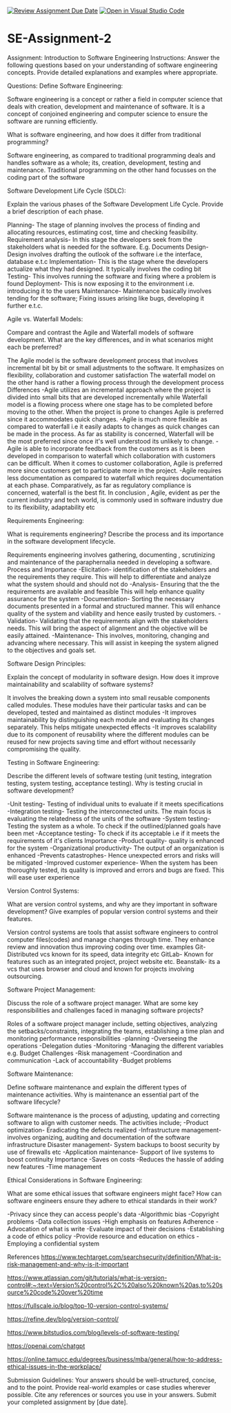 [![Review Assignment Due Date](https://classroom.github.com/assets/deadline-readme-button-24ddc0f5d75046c5622901739e7c5dd533143b0c8e959d652212380cedb1ea36.svg)](https://classroom.github.com/a/-ucQIGTc)
[![Open in Visual Studio Code](https://classroom.github.com/assets/open-in-vscode-718a45dd9cf7e7f842a935f5ebbe5719a5e09af4491e668f4dbf3b35d5cca122.svg)](https://classroom.github.com/online_ide?assignment_repo_id=15245259&assignment_repo_type=AssignmentRepo)
# SE-Assignment-2
Assignment: Introduction to Software Engineering
Instructions:
Answer the following questions based on your understanding of software engineering concepts. Provide detailed explanations and examples where appropriate.

Questions:
Define Software Engineering:

Software engineering is a concept or rather a field in computer science that deals with creation, development and maintenance of software. It is a concept of conjoined engineering and computer science to ensure the software are running efficiently.


What is software engineering, and how does it differ from traditional programming?

Software engineering, as compared to traditional programming deals and handles software as a whole; its, creation, development, testing and maintenance. Traditional programming on the other hand focusses on the coding part of the software

Software Development Life Cycle (SDLC):

Explain the various phases of the Software Development Life Cycle. Provide a brief description of each phase.

Planning- The stage of planning involves the process of finding and allocating resources, estimating cost, time and checking feasibility.
Requirement analysis- In this stage the developers seek from the stakeholders what is needed for the software. E.g. Documents
 Design- Design involves drafting the outlook of the software i.e the interface, database e.t.c
 Implementation- This is the stage where the developers actualize what they had designed. It typically involves the coding bit
 Testing- This involves running the software and fixing where a problem is found
 Deployment- This is now exposing it to the environment i.e. introducing it to the users
 Maintenance- Maintenance basically involves tending for the software; Fixing issues arising like bugs, developing it further e.t.c.

Agile vs. Waterfall Models:

Compare and contrast the Agile and Waterfall models of software development. What are the key differences, and in what scenarios might each be preferred?

The Agile model is the software development process that involves incremental bit by bit or small adjustments to the software. It emphasizes on flexibility, collaboration and customer satisfaction
The waterfall model on the other hand is rather a flowing process through the development process
Differences
-Agile utilizes an incremental approach where the project is divided into small bits that are developed incrementally while Waterfall model is a flowing process where one stage has to be completed before moving to the other. When the project is prone to changes Agile is preferred since it accommodates quick changes.
-Agile is much more flexible as compared to waterfall i.e it easily adapts to changes as quick changes can be made in the process. As far as stability is concerned, Waterfall will be the most preferred since once it's well understood its unlikely to change.
-Agile is able to incorporate feedback from the customers as it is been developed in comparison to waterfall which collaboration with customers can be difficult. When it comes to customer collaboration, Agile is preferred more since customers get to participate more in the project.
-Agile requires less documentation as compared to waterfall which requires documentation at each phase. Comparatively, as far as regulatory compliance is concerned, waterfall is the best fit.
In conclusion , Agile, evident as per the current industry and tech world, is commonly used in software industry due to its flexibility, adaptability etc

Requirements Engineering:

What is requirements engineering? Describe the process and its importance in the software development lifecycle.

Requirements engineering involves gathering, documenting , scrutinizing and maintenance of the paraphernalia needed in developing a software.
Process and Importance
-Elicitation- identification of the stakeholders and the requirements they require. This will help to differentiate and analyze what the system should and should not do
-Analysis- Ensuring that the the requirements are available and feasible
This will help enhance quality assurance for the system
-Documentation- Sorting the necessary documents presented in a formal and structured manner. This will enhance quality of the system and viability and hence easily trusted by customers.
-Validation- Validating that the requirements align with the stakeholders needs. This will bring the aspect of alignment and the objective will be easily attained.
-Maintenance- This involves, monitoring, changing and advancing where necessary. This will assist in keeping the system aligned to the objectives and goals set.

Software Design Principles:

Explain the concept of modularity in software design. How does it improve maintainability and scalability of software systems?

It involves the breaking down a system into small reusable components called modules. These modules have their particular tasks and can be developed, tested and maintained as distinct modules
-It improves maintainability by distinguishing each module and evaluating its changes separately. This helps mitigate unexpected effects
-It improves scalability due to its component of reusability where the different modules can be reused for new projects saving time and effort without necessarily compromising the quality.

Testing in Software Engineering:

Describe the different levels of software testing (unit testing, integration testing, system testing, acceptance testing). Why is testing crucial in software development?

-Unit testing- Testing of individual units to evaluate if it meets specifications
-Integration testing- Testing the interconnected units. The main focus is evaluating the relatedness of the units of the software
-System testing- Testing the system as a whole. To check if the outlined/planned goals have been met
-Acceptance testing- To check if its acceptable i.e if it meets the requirements of it's clients
Importance
-Product quality- quality is enhanced for the system
-Organizational productivity- The output of an organization is enhanced
-Prevents catastrophes- Hence unexpected errors and risks will be mitigated
-Improved customer experience- When the system has been thoroughly tested, its quality is improved and errors and bugs are fixed. This will ease user experience

Version Control Systems:

What are version control systems, and why are they important in software development? Give examples of popular version control systems and their features.

Version control systems are tools that assist software engineers to control computer files(codes) and manage changes through time. They enhance review and innovation thus improving coding over time.
examples
Git- Distributed vcs known for its speed, data integrity etc
GitLab- Known for features such as an integrated project, project website etc.
Beanstalk- its a vcs that uses browser and cloud and known for projects involving outsourcing.

Software Project Management:

Discuss the role of a software project manager. What are some key responsibilities and challenges faced in managing software projects?

Roles of a software project manager include, setting objectives, analyzing the setbacks/constraints, integrating the teams, establishing a time plan and monitoring performance
responsibilities
-planning
-Overseeing the operations
-Delegation duties
-Monitoring
-Managing the different variables e.g. Budget
Challenges
-Risk management
-Coordination and communication
-Lack of accountability
 -Budget problems

Software Maintenance:

Define software maintenance and explain the different types of maintenance activities. Why is maintenance an essential part of the software lifecycle?

Software maintenance is the process of adjusting, updating and correcting software to align with customer needs. The activities include;
-Product optimization- Eradicating the defects realized
-Infrastructure management- involves organizing, auditing and documentation of the software infrastructure
Disaster management- System backups to boost security by use of firewalls etc
-Application maintenance- Support of live systems to boost continuity
Importance
-Saves on costs 
-Reduces the hassle of adding new features
-Time management

Ethical Considerations in Software Engineering:

What are some ethical issues that software engineers might face? How can software engineers ensure they adhere to ethical standards in their work?

-Privacy since they can access people's data
-Algorithmic bias
-Copyright problems
-Data collection issues
-High emphasis on features
Adherence 
-Advocation of what is write
-Evaluate impact of their decisions
-Establishing a code of ethics policy
-Provide resource and education on ethics
-Employing a confidential system

References
https://www.techtarget.com/searchsecurity/definition/What-is-risk-management-and-why-is-it-important

https://www.atlassian.com/git/tutorials/what-is-version-control#:~:text=Version%20control%2C%20also%20known%20as,to%20source%20code%20over%20time

https://fullscale.io/blog/top-10-version-control-systems/

https://refine.dev/blog/version-control/

https://www.bitstudios.com/blog/levels-of-software-testing/

https://openai.com/chatgpt

https://online.tamucc.edu/degrees/business/mba/general/how-to-address-ethical-issues-in-the-workplace/

Submission Guidelines:
Your answers should be well-structured, concise, and to the point.
Provide real-world examples or case studies wherever possible.
Cite any references or sources you use in your answers.
Submit your completed assignment by [due date].
